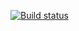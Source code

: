 [![Build status](https://ci.appveyor.com/api/projects/status/sbxuu0fakekxa0a0?svg=true)](https://ci.appveyor.com/project/Kirillb51/automhwpaterns)
